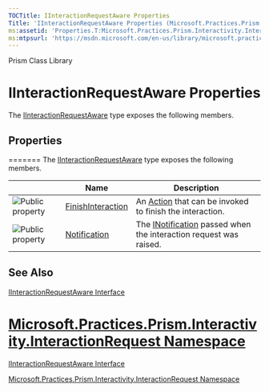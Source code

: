 ```yaml
---
TOCTitle: IInteractionRequestAware Properties
Title: 'IInteractionRequestAware Properties (Microsoft.Practices.Prism.Interactivity.InteractionRequest)'
ms:assetid: 'Properties.T:Microsoft.Practices.Prism.Interactivity.InteractionRequest.IInteractionRequestAware'
ms:mtpsurl: 'https://msdn.microsoft.com/en-us/library/microsoft.practices.prism.interactivity.interactionrequest.iinteractionrequestaware_properties(v=pandp.50)'
---
```


Prism Class Library

# IInteractionRequestAware Properties

The [IInteractionRequestAware](https://msdn.microsoft.com/en-us/library/microsoft.practices.prism.interactivity.interactionrequest.iinteractionrequestaware(v=pandp.50)) type exposes the following members.

## Properties
=======
The [IInteractionRequestAware](https://msdn.microsoft.com/library/microsoft.practices.prism.interactivity.interactionrequest.iinteractionrequestaware) type exposes the following members.

<table>

<thead>
<tr class="header">
<th> </th>
<th>Name</th>
<th>Description</th>
</tr>
</thead>
<tbody>
<tr class="odd">
<td><img src="https://msdn.microsoft.com/en-us/Dn736290.pubproperty(en-us,PandP.50).gif" title="Public property" /></td>
<td><a href="https://msdn.microsoft.com/library/microsoft.practices.prism.interactivity.interactionrequest.iinteractionrequestaware.finishinteraction">FinishInteraction</a></td>
<td><div class="summary">
An <a href="http://msdn.microsoft.com/en-us/library/bb534741">Action</a> that can be invoked to finish the interaction.
</div></td>
</tr>
<tr class="even">
<td><img src="https://msdn.microsoft.com/en-us/Dn736290.pubproperty(en-us,PandP.50).gif" title="Public property" /></td>
<td><a href="https://msdn.microsoft.com/library/microsoft.practices.prism.interactivity.interactionrequest.iinteractionrequestaware.notification">Notification</a></td>
<td><div class="summary">
The <a href="https://msdn.microsoft.com/library/microsoft.practices.prism.interactivity.interactionrequest.inotification">INotification</a> passed when the interaction request was raised.
</div></td>
</tr>
</tbody>
</table>

## See Also

[IInteractionRequestAware Interface](https://msdn.microsoft.com/en-us/library/microsoft.practices.prism.interactivity.interactionrequest.iinteractionrequestaware(v=pandp.50))

[Microsoft.Practices.Prism.Interactivity.InteractionRequest Namespace](https://msdn.microsoft.com/en-us/library/microsoft.practices.prism.interactivity.interactionrequest(v=pandp.50))
=======

[IInteractionRequestAware Interface](https://msdn.microsoft.com/library/microsoft.practices.prism.interactivity.interactionrequest.iinteractionrequestaware)

[Microsoft.Practices.Prism.Interactivity.InteractionRequest Namespace](https://msdn.microsoft.com/library/microsoft.practices.prism.interactivity.interactionrequest)
